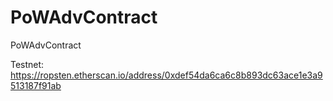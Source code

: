 # PoWAdvContract
PoWAdvContract

Testnet: https://ropsten.etherscan.io/address/0xdef54da6ca6c8b893dc63ace1e3a9513187f91ab
